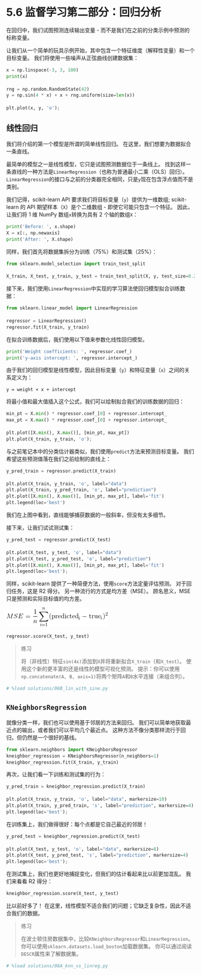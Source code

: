 # 5.6 监督学习第二部分：回归分析

在回归中，我们试图预测连续输出变量 - 而不是我们在之前的分类示例中预测的标称变量。

让我们从一个简单的玩具示例开始，其中包含一个特征维度（解释性变量）和一个目标变量。 我们将使用一些噪声从正弦曲线创建数据集：

```py
x = np.linspace(-3, 3, 100)
print(x)

rng = np.random.RandomState(42)
y = np.sin(4 * x) + x + rng.uniform(size=len(x))

plt.plot(x, y, 'o');
```

## 线性回归

我们将介绍的第一个模型是所谓的简单线性回归。 在这里，我们想要为数据拟合一条直线。

最简单的模型之一是线性模型，它只是试图预测数据位于一条线上。 找到这样一条直线的一种方法是`LinearRegression`（也称为普通最小二乘（OLS）回归）。 `LinearRegression`的接口与之前的分类器完全相同，只是`y`现在包含浮点值而不是类别。

我们记得，scikit-learn API 要求我们将目标变量（`y`）提供为一维数组; scikit-learn 的 API 期望样本（`X`）是个二维数组 - 即使它可能只包含一个特征。 因此，让我们将 1 维 NumPy 数组`x`转换为具有 2 个轴的数组`X`：

```py
print('Before: ', x.shape)
X = x[:, np.newaxis]
print('After: ', X.shape)
```

同样，我们首先将数据集拆分为训练（75%）和测试集（25%）：

```py
from sklearn.model_selection import train_test_split

X_train, X_test, y_train, y_test = train_test_split(X, y, test_size=0.25, random_state=42)
```

接下来，我们使用`LinearRegression`中实现的学习算法使回归模型拟合训练数据：

```py
from sklearn.linear_model import LinearRegression

regressor = LinearRegression()
regressor.fit(X_train, y_train)
```

在拟合训练数据后，我们使用以下值来参数化线性回归模型。

```py
print('Weight coefficients: ', regressor.coef_)
print('y-axis intercept: ', regressor.intercept_)
```

由于我们的回归模型是线性模型，因此目标变量（`y`）和特征变量（`x`）之间的关系定义为：

```
y = weight × x + intercept
```

将最小值和最大值插入这个公式，我们可以绘制拟合我们的训练数据的回归：

```py
min_pt = X.min() * regressor.coef_[0] + regressor.intercept_
max_pt = X.max() * regressor.coef_[0] + regressor.intercept_

plt.plot([X.min(), X.max()], [min_pt, max_pt])
plt.plot(X_train, y_train, 'o');
```

与之前笔记本中的分类估计器类似，我们使用`predict`方法来预测目标变量。 我们希望这些预测值落在我们之前绘制的直线上：

```py
y_pred_train = regressor.predict(X_train)

plt.plot(X_train, y_train, 'o', label="data")
plt.plot(X_train, y_pred_train, 'o', label="prediction")
plt.plot([X.min(), X.max()], [min_pt, max_pt], label='fit')
plt.legend(loc='best')
```

我们在上图中看到，直线能够捕获数据的一般斜率，但没有太多细节。

接下来，让我们试试测试集：

```py
y_pred_test = regressor.predict(X_test)

plt.plot(X_test, y_test, 'o', label="data")
plt.plot(X_test, y_pred_test, 'o', label="prediction")
plt.plot([X.min(), X.max()], [min_pt, max_pt], label='fit')
plt.legend(loc='best');
```

同样，scikit-learn 提供了一种简便方法，使用`score`方法定量评估预测。 对于回归任务，这是 R2 得分。 另一种流行的方式是均方差（MSE）。 顾名思义，MSE 只是预测和实际目标值的均方差。

![](../img/tex3.gif)

```py
regressor.score(X_test, y_test)
```

> 练习
> 
> 将（非线性）特征`sin(4x)`添加到`X`并将重新拟合`X_train`（和`X_test`）。 使用这个新的更丰富的还是线性的模型可视化预测。
> 提示：你可以使用`np.concatenate(A, B, axis=1)`将两个矩阵`A`和`B`水平连接（来组合列）。

```py
# %load solutions/06B_lin_with_sine.py
```

## `KNeighborsRegression`

就像分类一样，我们也可以使用基于邻居的方法来回归。 我们可以简单地获取最近点的输出，或者我们可以平均几个最近点。 这种方法不像分类那样流行于回归，但仍然是一个很好的基线。

```py
from sklearn.neighbors import KNeighborsRegressor
kneighbor_regression = KNeighborsRegressor(n_neighbors=1)
kneighbor_regression.fit(X_train, y_train)
```

再次，让我们看一下训练和测试集的行为：

```py
y_pred_train = kneighbor_regression.predict(X_train)

plt.plot(X_train, y_train, 'o', label="data", markersize=10)
plt.plot(X_train, y_pred_train, 's', label="prediction", markersize=4)
plt.legend(loc='best');
```

在训练集上，我们做得很好：每个点都是它自己最近的邻居！

```py
y_pred_test = kneighbor_regression.predict(X_test)

plt.plot(X_test, y_test, 'o', label="data", markersize=8)
plt.plot(X_test, y_pred_test, 's', label="prediction", markersize=4)
plt.legend(loc='best');
```

在测试集上，我们也更好地捕捉变化，但我们的估计看起来比以前更加混乱。 我们来看看 R2 得分：

```py
kneighbor_regression.score(X_test, y_test)
```

比以前好多了！ 在这里，线性模型不适合我们的问题；它缺乏复杂性，因此不适合我们的数据。

> 练习
> 
> 在波士顿住房数据集中，比较`KNeighborsRegressor`和`LinearRegression`。 你可以使用`sklearn.datasets.load_boston`加载数据集。 你可以通过阅读`DESCR`属性来了解数据集。

```py
# %load solutions/06A_knn_vs_linreg.py
```
